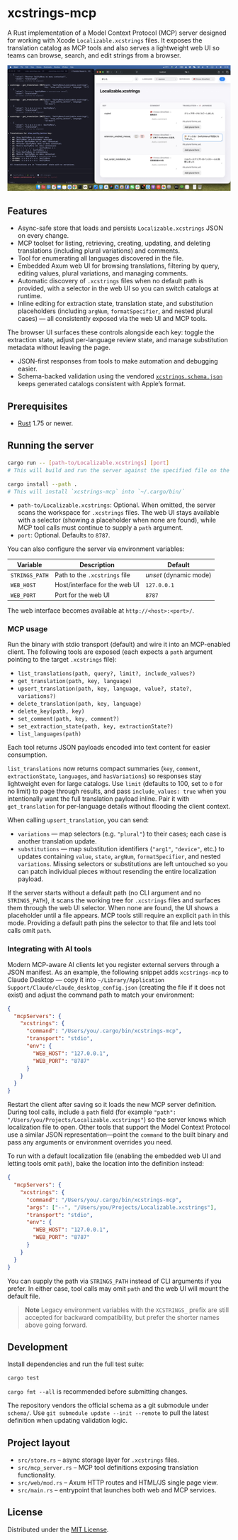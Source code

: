 # xcstrings-mcp

A Rust implementation of a Model Context Protocol (MCP) server designed for working with Xcode `Localizable.xcstrings` files. It exposes the translation catalog as MCP tools and also serves a lightweight web UI so teams can browse, search, and edit strings from a browser.

![screenshot_alpha](screenshots/screenshot_alpha.jpg)

## Features

- Async-safe store that loads and persists `Localizable.xcstrings` JSON on every change.
- MCP toolset for listing, retrieving, creating, updating, and deleting translations (including plural variations) and comments.
- Tool for enumerating all languages discovered in the file.
- Embedded Axum web UI for browsing translations, filtering by query, editing values, plural variations, and managing comments.
- Automatic discovery of `.xcstrings` files when no default path is provided, with a selector in the web UI so you can switch catalogs at runtime.
- Inline editing for extraction state, translation state, and substitution placeholders (including `argNum`, `formatSpecifier`, and nested plural cases) — all consistently exposed via the web UI and MCP tools.

The browser UI surfaces these controls alongside each key: toggle the extraction state, adjust per-language review state, and manage substitution metadata without leaving the page.
- JSON-first responses from tools to make automation and debugging easier.
- Schema-backed validation using the vendored [`xcstrings.schema.json`](schema/xcstrings.schema.json) keeps generated catalogs consistent with Apple’s format.

## Prerequisites

- [Rust](https://www.rust-lang.org/tools/install) 1.75 or newer.

## Running the server

```bash
cargo run -- [path-to/Localizable.xcstrings] [port]
# This will build and run the server against the specified file on the given port (default: 8787)
```

```bash
cargo install --path .
# This will install `xcstrings-mcp` into `~/.cargo/bin/`
```

- `path-to/Localizable.xcstrings`: Optional. When omitted, the server scans the workspace for `.xcstrings` files. The web UI stays available with a selector (showing a placeholder when none are found), while MCP tool calls must continue to supply a `path` argument.
- `port`: Optional. Defaults to `8787`.

You can also configure the server via environment variables:

| Variable       | Description                   | Default                |
| -------------- | ----------------------------- | ---------------------- |
| `STRINGS_PATH` | Path to the `.xcstrings` file | _unset_ (dynamic mode) |
| `WEB_HOST`     | Host/interface for the web UI | `127.0.0.1`            |
| `WEB_PORT`     | Port for the web UI           | `8787`                 |

The web interface becomes available at `http://<host>:<port>/`.

### MCP usage

Run the binary with stdio transport (default) and wire it into an MCP-enabled client. The following tools are exposed (each expects a `path` argument pointing to the target `.xcstrings` file):

- `list_translations(path, query?, limit?, include_values?)`
- `get_translation(path, key, language)`
- `upsert_translation(path, key, language, value?, state?, variations?)`
- `delete_translation(path, key, language)`
- `delete_key(path, key)`
- `set_comment(path, key, comment?)`
- `set_extraction_state(path, key, extractionState?)`
- `list_languages(path)`

Each tool returns JSON payloads encoded into text content for easier consumption.

`list_translations` now returns compact summaries (`key`, `comment`, `extractionState`, `languages`, and `hasVariations`) so responses stay lightweight even for large catalogs. Use `limit` (defaults to 100, set to `0` for no limit) to page through results, and pass `include_values: true` when you intentionally want the full translation payload inline. Pair it with `get_translation` for per-language details without flooding the client context.

When calling `upsert_translation`, you can send:

- `variations` — map selectors (e.g. `"plural"`) to their cases; each case is another translation update.
- `substitutions` — map substitution identifiers (`"arg1"`, `"device"`, etc.) to updates containing `value`, `state`, `argNum`, `formatSpecifier`, and nested `variations`.
Missing selectors or substitutions are left untouched so you can patch individual pieces without resending the entire localization payload.

If the server starts without a default path (no CLI argument and no `STRINGS_PATH`), it scans the working tree for `.xcstrings` files and surfaces them through the web UI selector. When none are found, the UI shows a placeholder until a file appears. MCP tools still require an explicit `path` in this mode. Providing a default path pins the selector to that file and lets tool calls omit `path`.

### Integrating with AI tools

Modern MCP-aware AI clients let you register external servers through a JSON manifest. As an example, the following snippet adds `xcstrings-mcp` to Claude Desktop — copy it into `~/Library/Application Support/Claude/claude_desktop_config.json` (creating the file if it does not exist) and adjust the command path to match your environment:

```json
{
  "mcpServers": {
    "xcstrings": {
      "command": "/Users/you/.cargo/bin/xcstrings-mcp",
      "transport": "stdio",
      "env": {
        "WEB_HOST": "127.0.0.1",
        "WEB_PORT": "8787"
      }
    }
  }
}
```

Restart the client after saving so it loads the new MCP server definition. During tool calls, include a `path` field (for example `"path": "/Users/you/Projects/Localizable.xcstrings"`) so the server knows which localization file to open. Other tools that support the Model Context Protocol use a similar JSON representation—point the `command` to the built binary and pass any arguments or environment overrides you need.

To run with a default localization file (enabling the embedded web UI and letting tools omit `path`), bake the location into the definition instead:

```json
{
  "mcpServers": {
    "xcstrings": {
      "command": "/Users/you/.cargo/bin/xcstrings-mcp",
      "args": ["--", "/Users/you/Projects/Localizable.xcstrings"],
      "transport": "stdio",
      "env": {
        "WEB_HOST": "127.0.0.1",
        "WEB_PORT": "8787"
      }
    }
  }
}
```

You can supply the path via `STRINGS_PATH` instead of CLI arguments if you prefer. In either case, tool calls may omit `path` and the web UI will mount the default file.

> **Note**
> Legacy environment variables with the `XCSTRINGS_` prefix are still accepted for backward compatibility, but prefer the shorter names above going forward.

## Development

Install dependencies and run the full test suite:

```bash
cargo test
```

`cargo fmt --all` is recommended before submitting changes.

The repository vendors the official schema as a git submodule under `schema/`. Use `git submodule update --init --remote` to pull the latest definition when updating validation logic.

## Project layout

- `src/store.rs` – async storage layer for `.xcstrings` files.
- `src/mcp_server.rs` – MCP tool definitions exposing translation functionality.
- `src/web/mod.rs` – Axum HTTP routes and HTML/JS single page view.
- `src/main.rs` – entrypoint that launches both web and MCP services.

## License

Distributed under the [MIT License](LICENSE).
